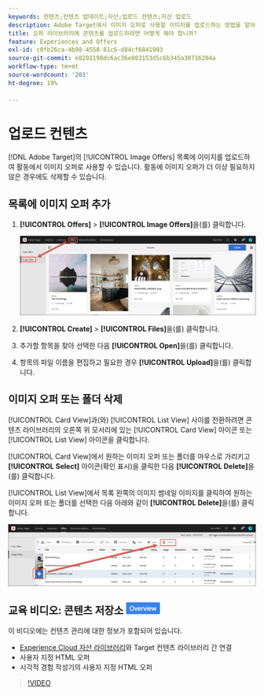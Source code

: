 ```yaml
---
keywords: 컨텐츠;컨텐츠 업데이트;자산;업로드 컨텐츠;자산 업로드
description: Adobe Target에서 이미지 오퍼로 사용할 이미지를 업로드하는 방법을 알아봅니다.
title: 오퍼 라이브러리에 콘텐츠를 업로드하려면 어떻게 해야 합니까?
feature: Experiences and Offers
exl-id: c0fb26ca-4b98-4558-81c6-d84cf6841903
source-git-commit: e8201198dc6ac36e803153d5c6b345a30716204a
workflow-type: tm+mt
source-wordcount: '203'
ht-degree: 19%

---
```


# 업로드 컨텐츠

[!DNL Adobe Target]의 [!UICONTROL Image Offers] 목록에 이미지를 업로드하여 활동에서 이미지 오퍼로 사용할 수 있습니다. 활동에 이미지 오퍼가 더 이상 필요하지 않은 경우에도 삭제할 수 있습니다.

## 목록에 이미지 오퍼 추가

1. **[!UICONTROL Offers]** > **[!UICONTROL Image Offers]**&#x200B;을(를) 클릭합니다.

   ![오퍼 > 이미지 오퍼](/help/main/c-experiences/c-manage-content/assets/image-offers-tab.png)

1. **[!UICONTROL Create]** > **[!UICONTROL Files]**&#x200B;을(를) 클릭합니다.
1. 추가할 항목을 찾아 선택한 다음 **[!UICONTROL Open]**&#x200B;을(를) 클릭합니다.
1. 항목의 파일 이름을 편집하고 필요한 경우 **[!UICONTROL Upload]**&#x200B;을(를) 클릭합니다.

## 이미지 오퍼 또는 폴더 삭제

[!UICONTROL Card View]과(와) [!UICONTROL List View] 사이를 전환하려면 콘텐츠 라이브러리의 오른쪽 위 모서리에 있는 [!UICONTROL Card View] 아이콘 또는 [!UICONTROL List View] 아이콘을 클릭합니다.

[!UICONTROL Card View]에서 원하는 이미지 오퍼 또는 폴더를 마우스로 가리키고 **[!UICONTROL Select]** 아이콘(확인 표시)을 클릭한 다음 **[!UICONTROL Delete]**&#x200B;을(를) 클릭합니다.

[!UICONTROL List View]에서 목록 왼쪽의 이미지 썸네일 이미지를 클릭하여 원하는 이미지 오퍼 또는 폴더를 선택한 다음 아래와 같이 **[!UICONTROL Delete]**&#x200B;을(를) 클릭합니다.

![선택한 항목 삭제](/help/main/c-experiences/c-manage-content/assets/delete-image-offer.png)

## 교육 비디오: 콘텐츠 저장소 ![개요 배지](/help/main/assets/overview.png)

이 비디오에는 컨텐츠 관리에 대한 정보가 포함되어 있습니다.

* [Experience Cloud 자산 라이브러리](https://experienceleague.adobe.com/docs/core-services/interface/assets/creative-cloud.html)와 Target 컨텐츠 라이브러리 간 연결
* 사용자 지정 HTML 오퍼
* 시각적 경험 작성기의 사용자 지정 HTML 오퍼

>[!VIDEO](https://video.tv.adobe.com/v/17387)
